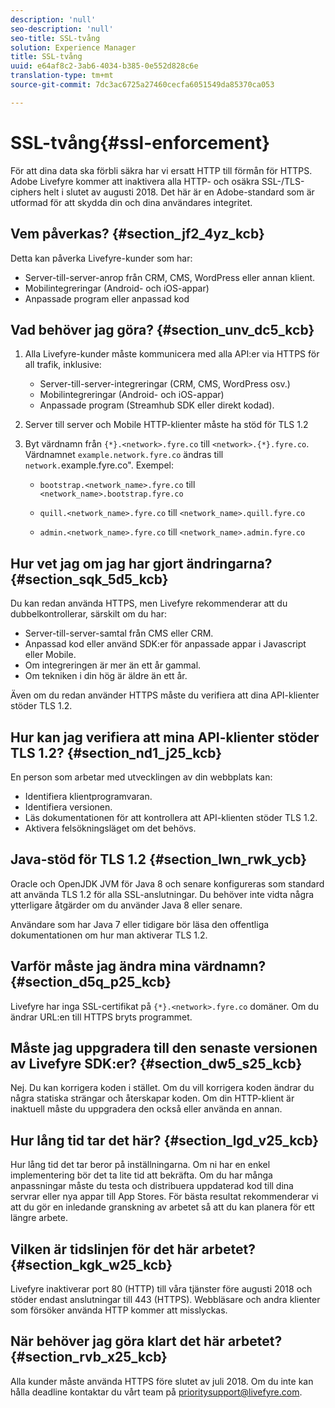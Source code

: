```yaml
---
description: 'null'
seo-description: 'null'
seo-title: SSL-tvång
solution: Experience Manager
title: SSL-tvång
uuid: e64af8c2-3ab6-4034-b385-0e552d828c6e
translation-type: tm+mt
source-git-commit: 7dc3ac6725a27460cecfa6051549da85370ca053

---
```



# SSL-tvång{#ssl-enforcement}

För att dina data ska förbli säkra har vi ersatt HTTP till förmån för HTTPS. Adobe Livefyre kommer att inaktivera alla HTTP- och osäkra SSL-/TLS-ciphers helt i slutet av augusti 2018. Det här är en Adobe-standard som är utformad för att skydda din och dina användares integritet.

## Vem påverkas? {#section_jf2_4yz_kcb}

Detta kan påverka Livefyre-kunder som har:

* Server-till-server-anrop från CRM, CMS, WordPress eller annan klient.
* Mobilintegreringar (Android- och iOS-appar)
* Anpassade program eller anpassad kod

## Vad behöver jag göra? {#section_unv_dc5_kcb}

1. Alla Livefyre-kunder måste kommunicera med alla API:er via HTTPS för all trafik, inklusive:

   * Server-till-server-integreringar (CRM, CMS, WordPress osv.)
   * Mobilintegreringar (Android- och iOS-appar)
   * Anpassade program (Streamhub SDK eller direkt kodad).

1. Server till server och Mobile HTTP-klienter måste ha stöd för TLS 1.2
1. Byt värdnamn från `{*}.<network>.fyre.co` till `<network>.{*}.fyre.co`. Värdnamnet `example.network.fyre.co` ändras till `network.`example.fyre.co&quot;. Exempel:

   * `bootstrap.<network_name>.fyre.co` till `<network_name>.bootstrap.fyre.co`

   * `quill.<network_name>.fyre.co` till `<network_name>.quill.fyre.co`

   * `admin.<network_name>.fyre.co` till `<network_name>.admin.fyre.co`

## Hur vet jag om jag har gjort ändringarna? {#section_sqk_5d5_kcb}

Du kan redan använda HTTPS, men Livefyre rekommenderar att du dubbelkontrollerar, särskilt om du har:

* Server-till-server-samtal från CMS eller CRM.
* Anpassad kod eller använd SDK:er för anpassade appar i Javascript eller Mobile.
* Om integreringen är mer än ett år gammal.
* Om tekniken i din hög är äldre än ett år.

Även om du redan använder HTTPS måste du verifiera att dina API-klienter stöder TLS 1.2.

## Hur kan jag verifiera att mina API-klienter stöder TLS 1.2? {#section_nd1_j25_kcb}

En person som arbetar med utvecklingen av din webbplats kan:

* Identifiera klientprogramvaran.
* Identifiera versionen.
* Läs dokumentationen för att kontrollera att API-klienten stöder TLS 1.2.
* Aktivera felsökningsläget om det behövs.

## Java-stöd för TLS 1.2 {#section_lwn_rwk_ycb}

Oracle och OpenJDK JVM för Java 8 och senare konfigureras som standard att använda TLS 1.2 för alla SSL-anslutningar. Du behöver inte vidta några ytterligare åtgärder om du använder Java 8 eller senare.

Användare som har Java 7 eller tidigare bör läsa den offentliga dokumentationen om hur man aktiverar TLS 1.2.

## Varför måste jag ändra mina värdnamn? {#section_d5q_p25_kcb}

Livefyre har inga SSL-certifikat på `{*}.<network>.fyre.co` domäner. Om du ändrar URL:en till HTTPS bryts programmet.

## Måste jag uppgradera till den senaste versionen av Livefyre SDK:er? {#section_dw5_s25_kcb}

Nej. Du kan korrigera koden i stället. Om du vill korrigera koden ändrar du några statiska strängar och återskapar koden. Om din HTTP-klient är inaktuell måste du uppgradera den också eller använda en annan.

## Hur lång tid tar det här? {#section_lgd_v25_kcb}

Hur lång tid det tar beror på inställningarna. Om ni har en enkel implementering bör det ta lite tid att bekräfta. Om du har många anpassningar måste du testa och distribuera uppdaterad kod till dina servrar eller nya appar till App Stores. För bästa resultat rekommenderar vi att du gör en inledande granskning av arbetet så att du kan planera för ett längre arbete.

## Vilken är tidslinjen för det här arbetet? {#section_kgk_w25_kcb}

Livefyre inaktiverar port 80 (HTTP) till våra tjänster före augusti 2018 och stöder endast anslutningar till 443 (HTTPS). Webbläsare och andra klienter som försöker använda HTTP kommer att misslyckas.

## När behöver jag göra klart det här arbetet? {#section_rvb_x25_kcb}

Alla kunder måste använda HTTPS före slutet av juli 2018. Om du inte kan hålla deadline kontaktar du vårt team på prioritysupport@livefyre.com.
